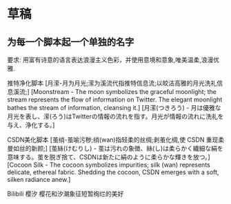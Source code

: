
# 草稿
## 为每一个脚本起一个单独的名字
要求: 用富有诗意的语言表达浪漫主义色彩，并使用意境和意象,唯美温柔,浪漫优雅.


推特净化脚本
[月潆-月为月光;潆为溪流代指推特信息流;以皎洁高雅的月光洗礼信息溪流;] 
[Moonstream - The moon symbolizes the graceful moonlight; the stream represents the flow of information on Twitter. The elegant moonlight bathes the stream of information, cleansing it.]
[月潆(つきろう) - 月は優雅な月光を表し、潆(ろう)はTwitterの情報の流れを指す。月光が情報の流れに洗礼を与え、浄化する。]

CSDN美化脚本
[茧绡-茧喻污秽;绡(wan)指轻柔的丝绸;剥茧化绸,使 CSDN 重现柔曼如丝的新颜;]
[茧絲(けむりし) - 茧は污れの象徴、絲(し)は柔らかく繊細な絹を意味する。茧を脱ぎ捨て、CSDNは新たに絹のように柔らかな輝きを放つ。]
[Cocoon Silk - The cocoon symbolizes impurities; silk (wan) represents delicate, ethereal fabric. Shedding the cocoon, CSDN emerges with a soft, silken radiance anew.]

Bilibili
樱汐 樱花和汐潮象征短暂绚烂的美好